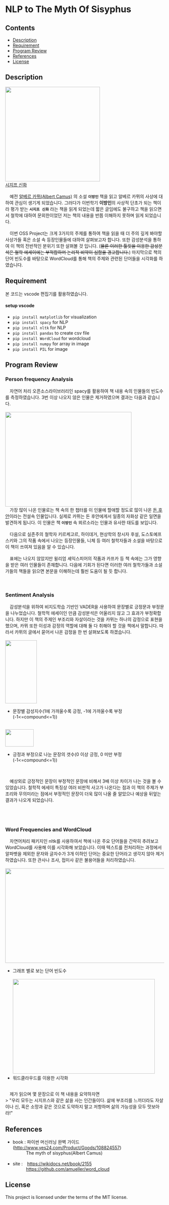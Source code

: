 # NLP to The Myth Of Sisyphus
## Contents
* [Description](description)
* [Requirement](Requirement)
* [Program Review](Program-Review)
* [References](References)
* [License](License)
## Description
<img src="https://user-images.githubusercontent.com/102570051/206861980-acb86721-b425-4186-a7c6-453e72e8c941.png" width="300" height="300"><br>
[시지프 신화](https://ko.wikipedia.org/wiki/%EC%8B%9C%EC%A7%80%ED%94%84_%EC%8B%A0%ED%99%94)<br><br>
 예전 [알베르 카뮈(Albert Camus)](https://ko.wikipedia.org/wiki/%EC%95%8C%EB%B2%A0%EB%A5%B4_%EC%B9%B4%EB%AE%88) 의 소설 **`이방인`** 책을 읽고 알베르 카뮈의 사상에 대하여 관심이 생기게 되었습니다. 그러다가 이번학기 **이방인**의 사상적 단초가 되는 책이라 평가 받는 **`시지프 신화`** 라는 책을 읽게 되었는데 짧은 글임에도 불구하고 책을 읽으면서 철학에 대하여 문외한이었던 저는 책의 내용을 반쯤 이해하지 못하며 읽게 되었습니다.<br><br>
 이번 OSS Project는 크게 3가지의 주제를 통하여 책을 읽을 때 더 주의 깊게 봐야할 사상가들 혹은 소설 속 등장인물들에 대하여 살펴보고자 합니다. 또한 감성분석을 통하여 이 책의 전반적인 분위기 또한 살펴볼 것 입니다. (~~물론 이러한 툴킷을 이용한 감성분석은 철학 에세이에는 부적합하며 논리적 비약이 심함을 경고합니다.~~) 마지막으로 책의 단어 빈도수를 바탕으로 WordCloud를 통해 책의 주제와 관련된 단어들을 시각화를 하였습니다.<br>

## Requirement
 본 코드는 vscode 편집기를 활용하였습니다.
#### setup vscode
* `pip install matplotlib` for visualization
* `pip install spacy` for NLP
* `pip install nltk` for NLP
* `pip install pandas` to create csv file
* `pip install WordCloud` for wordcloud
* `pip install numpy` for array in image
* `pip install PIL` for image

## Program Review
### Person frequency Analysis
 자연어 처리 오픈소스라이브러리인 spacy를 활용하여 책 내용 속의 인물들의 빈도수를 측정하였습니다. 3번 이상 나오지 않은 인물은 제거하였으며 결과는 다음과 같습니다.<br><br>
<img src="https://user-images.githubusercontent.com/102570051/206863424-be4b320d-ff9f-471c-ba42-0fadcdc23f58.png" width="400" height="300"><br>
 가장 많이 나온 인물로는 책 속의 한 챕터를 이 인물에 할애할 정도로 많이 나온 [돈 후안](https://ko.wikipedia.org/wiki/%EB%8F%88_%ED%9B%84%EC%95%88)이라는 전설속 인물입니다. 실제로 카뮈는 돈 후안에게서 일종의 자화상 같은 일면을 발견하게 됩니다. 이 인물은 책 **`이방인`** 속 뫼르소라는 인물과 유사한 태도를 보입니다.<br><br>
 다음으로 실존주의 철학자 키르케고르, 하이데거, 현상학의 창시자 후설, 도스토예프스키와 그의 작품 속에서 나오는 등장인물들, 니체 등 여러 철학자들과 소설을 바탕으로 이 책이 쓰여져 있음을 알 수 있습니다.<br><br>
 표에는 나오지 않았지만 윌리엄 셰익스피어의 작품과 카프카 등 책 속에는 그가 영향을 받은 여러 인물들이 존재합니다. 다음에 기회가 된다면 이러한 여러 철학가들과 소설가들의 책들을 읽으면 본문을 이해하는데 훨씬 도움이 될 듯 합니다.<br><br><br>
 

### Sentiment Analysis
 감성분석을 위하여 비지도학습 기반인 VADER을 사용하여 문장별로 긍정문과 부정문을 나누었습니다. 철학적 에세이인 만큼 감성분석은 어울리지 않고 그 효과가 부정확합니다. 하지만 이 책의 주제인 부조리와 자살이라는 것을 카뮈는 하나의 감정으로 표현을 했으며, 카뮈 또한 이성과 감정의 역할에 대해 둘 다 취해야 할 것을 책에서 말합니다. 따라서 카뮈의 글에서 묻어서 나온 감정을 한 번 살펴보도록 하겠습니다. <br><br>
<img src="https://user-images.githubusercontent.com/102570051/206865842-8c404fb3-e72b-44e2-a0ea-eb625173703c.png" width="100" height="200"><br>
* 문장별 감성지수(1에 가까울수록 긍정, -1에 가까울수록 부정 (-1<=compound<=1))<br><br>

<img src="https://user-images.githubusercontent.com/102570051/206865917-59544294-2634-441d-a542-a2f728a2abab.png" width="90" height="55"><br>
* 긍정과 부정으로 나눈 문장의 갯수(0 이상 긍정, 0 미만 부정 (-1<=compound<=1))<br><br> 
<div style="text-align: left"> 예상외로 긍정적인 문장이 부정적인 문장에 비해서 3배 이상 차이가 나는 것을 볼 수 있었습니다. 철학적 에세이 특징상 여러 비판적 사고가 나온다는 점과 이 책의 주제가 부조리와 무의미라는 점에서 부정적인 문장이 더욱 많이 나올 줄 알았으나 예상을 뒤엎는 결과가 나오게 되었습니다.</div>
 <br><br><br>

### Word Frequencies and WordCloud
 자연어처리 패키지인 nltk를 사용하여서 책에 나온 주요 단어들을 간략히 추려보고 WordCloud를 사용해 이를 시각화해 보았습니다. 이때 텍스트를 전처리하는 과정에서 알파벳을 제외한 문자와 글자수가 3개 이하인 단어는 중요한 단어라고 생각지 않아 제거하였습니다. 또한 관사나 조사, 접미사 같은 불용어들을 처리하였습니다.<br><br>
<img src="https://user-images.githubusercontent.com/102570051/206863794-c8316231-14e3-4a96-ab46-7a003d68a9c1.png" width="900" height="300"><br>
* 그래프 별로 보는 단어 빈도수<br><br>
<img src="https://user-images.githubusercontent.com/102570051/206863866-846708f7-f6b4-4289-b532-11ee430027e8.png" width="450" height="300"><br>
* 워드클라우드를 이용한 시각화<br><br>

<div style="text-align: left"> 제가 읽으며 몇 문장으로 이 책 내용을 요약하자면<br>  
> "우리 모두는 시지프스와 같은 삶을 사는 인간들이다. 삶에 부조리를 느끼더라도 자살이나 신, 혹은 소망과 같은 것으로 도약하지 말고 저항하며 삶의 가능성을 모두 맛보아라!"</div>

## References
* book : 파이썬 머신러닝 완벽 가이드(http://www.yes24.com/Product/Goods/108824557)<br>
   The myth of sisyphus(Albert Camus)<br><br>
* site : https://wikidocs.net/book/2155<br>
   https://github.com/amueller/word_cloud<br>
## License
This project is licensed under the terms of the MIT license.
